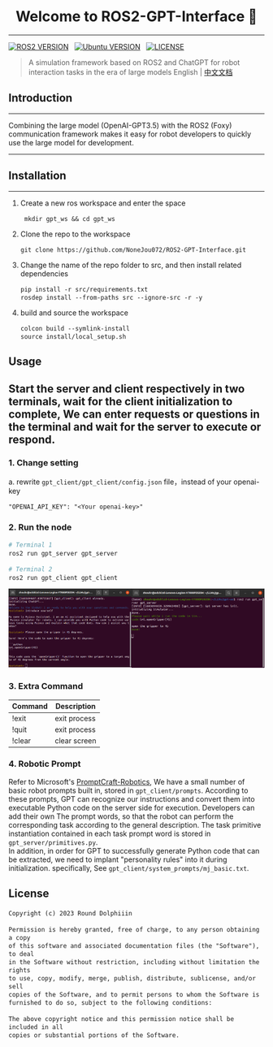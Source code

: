 <h1 align="center">Welcome to ROS2-GPT-Interface 👋</h1>  

--- 

[![ROS2 VERSION](https://img.shields.io/badge/ROS-ROS%202%20Foxy-brightgreen)](http://docs.ros.org/en/foxy/index.html)
&nbsp;
[![Ubuntu VERSION](https://img.shields.io/badge/Ubuntu-20.04-yellow)](https://ubuntu.com/)
&nbsp;
[![LICENSE](https://img.shields.io/badge/License-MIT-informational)](https://nonejou072.github.io/)
&nbsp;

> A simulation framework based on ROS2 and ChatGPT for robot interaction tasks in the era of large models
> English | [中文文档](README-CN.md)

## Introduction

---

Combining the large model (OpenAI-GPT3.5) with the ROS2 (Foxy) communication
framework makes it easy for robot developers to quickly use the large model
for development.

---

## Installation

--- 

1. Create a new ros workspace and enter the space
   ```commandline
    mkdir gpt_ws && cd gpt_ws
    ```
2. Clone the repo to the workspace
    ```
    git clone https://github.com/NoneJou072/ROS2-GPT-Interface.git
   ```
3. Change the name of the repo folder to src, and then install related dependencies
    ```
    pip install -r src/requirements.txt
   rosdep install --from-paths src --ignore-src -r -y
   ```
4. build and source the workspace
    ```
   colcon build --symlink-install
   source install/local_setup.sh
   ```
   
## Usage
Start the server and client respectively in two terminals, wait for the client
initialization to complete, We can enter requests or questions in the terminal
and wait for the server to execute or respond.
---
### 1. Change setting
a. rewrite `gpt_client/gpt_client/config.json` file，instead of your openai-key
   ```
   "OPENAI_API_KEY": "<Your openai-key>"
   ```

### 2. Run the node
```bash
# Terminal 1
ros2 run gpt_server gpt_server
```
```bash
# Terminal 2
ros2 run gpt_client gpt_client
```
<div style="display: flex;">
  <div style="flex: 50%;">
    <img src="docs/assets/client_test.png" alt="Image 1">
  </div>
  <div style="flex: 54%;">
    <img src="docs/assets/server_test.png" alt="Image 2">
  </div>
</div>

### 3. Extra Command

| Command | Description  |
|---------|--------------|
| !exit   | exit process |
| !quit   | exit process |
| !clear  | clear screen |

### 4. Robotic Prompt

Refer to Microsoft's [PromptCraft-Robotics](https://github.com/microsoft/PromptCraft-Robotics),
We have a small number of basic robot prompts built in, stored in `gpt_client/prompts`. According to these prompts,
GPT can recognize our instructions and convert them into executable Python code on the server side for execution. Developers can add their own
The prompt words, so that the robot can perform the corresponding task according to the general description. The task primitive instantiation contained in each task prompt word is stored in
`gpt_server/primitives.py`.  
In addition, in order for GPT to successfully generate Python code that can be extracted, we need to implant "personality rules" into it during initialization. specifically,
See `gpt_client/system_prompts/mj_basic.txt`.

## License
```
Copyright (c) 2023 Round Dolphiiin

Permission is hereby granted, free of charge, to any person obtaining a copy
of this software and associated documentation files (the "Software"), to deal
in the Software without restriction, including without limitation the rights
to use, copy, modify, merge, publish, distribute, sublicense, and/or sell
copies of the Software, and to permit persons to whom the Software is
furnished to do so, subject to the following conditions:

The above copyright notice and this permission notice shall be included in all
copies or substantial portions of the Software.
```

